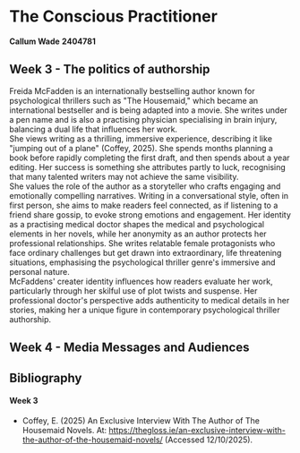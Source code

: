 # The Conscious Practitioner

**Callum Wade** **2404781** 

## Week 3 - The politics of authorship
Freida McFadden is an internationally bestselling author known for psychological thrillers such as "The Housemaid," which became an international bestseller and is being adapted into a movie. She writes under a pen name and is also a practising physician specialising in brain injury, balancing a dual life that influences her work.
<br>
She views writing as a thrilling, immersive experience, describing it like "jumping out of a plane" (Coffey, 2025). She spends months planning a book before rapidly completing the first draft, and then spends about a year editing. Her success is something she attributes partly to luck, recognising that many talented writers may not achieve the same visibility.
<br>
She values the role of the author as a storyteller who crafts engaging and emotionally compelling narratives. Writing in a conversational style, often in first person, she aims to make readers feel connected, as if listening to a friend share gossip, to evoke strong emotions and engagement. Her identity as a practising medical doctor shapes the medical and psychological elements in her novels, while her anonymity as an author protects her professional relationships. She writes relatable female protagonists who face ordinary challenges but get drawn into extraordinary, life threatening situations, emphasising the psychological thriller genre's immersive and personal nature.
<br>
McFaddens' creater identity influences how readers evaluate her work, particularly through her skilful use of plot twists and suspense. Her professional doctor's perspective adds authenticity to medical details in her stories, making her a unique figure in contemporary psychological thriller authorship.

## Week 4 - Media Messages and Audiences



## Bibliography

#### Week 3
- Coffey, E. (2025) An Exclusive Interview With The Author of The Housemaid Novels. At: https://thegloss.ie/an-exclusive-interview-with-the-author-of-the-housemaid-novels/ (Accessed  12/10/2025).



